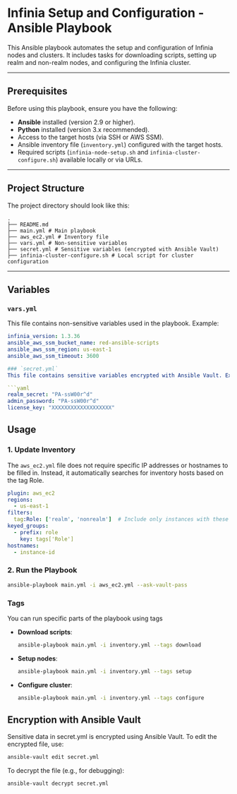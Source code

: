 # Infinia Setup and Configuration - Ansible Playbook

This Ansible playbook automates the setup and configuration of Infinia nodes and clusters. It includes tasks for downloading scripts, setting up realm and non-realm nodes, and configuring the Infinia cluster.

---

## Prerequisites

Before using this playbook, ensure you have the following:

- **Ansible** installed (version 2.9 or higher).
- **Python** installed (version 3.x recommended).
- Access to the target hosts (via SSH or AWS SSM).
- Ansible inventory file (`inventory.yml`) configured with the target hosts.
- Required scripts (`infinia-node-setup.sh` and `infinia-cluster-configure.sh`) available locally or via URLs.

---

## Project Structure

The project directory should look like this:
```
.
├── README.md
├── main.yml # Main playbook
├── aws_ec2.yml # Inventory file
├── vars.yml # Non-sensitive variables
├── secret.yml # Sensitive variables (encrypted with Ansible Vault)
├── infinia-cluster-configure.sh # Local script for cluster configuration
```

---

## Variables

### `vars.yml`
This file contains non-sensitive variables used in the playbook. Example:

```yaml
infinia_version: 1.3.36
ansible_aws_ssm_bucket_name: red-ansible-scripts
ansible_aws_ssm_region: us-east-1
ansible_aws_ssm_timeout: 3600

### `secret.yml`
This file contains sensitive variables encrypted with Ansible Vault. Example:

```yaml
realm_secret: "PA-ssW00r^d"
admin_password: "PA-ssW00r^d"
license_key: "XXXXXXXXXXXXXXXXXXX"
```

## Usage

### 1. Update Inventory
The `aws_ec2.yml` file does not require specific IP addresses or hostnames to be filled in. Instead, it automatically searches for inventory hosts based on the tag Role.

```yaml
plugin: aws_ec2
regions:
  - us-east-1
filters:
  tag:Role: ['realm', 'nonrealm']  # Include only instances with these roles
keyed_groups:
  - prefix: role
    key: tags['Role']
hostnames:
  - instance-id
```

### 2. Run the Playbook
```bash
ansible-playbook main.yml -i aws_ec2.yml --ask-vault-pass
```

### Tags
You can run specific parts of the playbook using tags
- **Download scripts**:
  ```bash
  ansible-playbook main.yml -i inventory.yml --tags download
  ```
- **Setup nodes**:
  ```bash
  ansible-playbook main.yml -i inventory.yml --tags setup
  ```
- **Configure cluster**:
  ```bash
  ansible-playbook main.yml -i inventory.yml --tags configure
  ```

## Encryption with Ansible Vault
Sensitive data in secret.yml is encrypted using Ansible Vault. To edit the encrypted file, use:

```bash
ansible-vault edit secret.yml
```
To decrypt the file (e.g., for debugging):
```bash
ansible-vault decrypt secret.yml
```